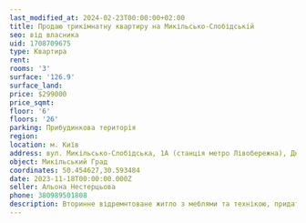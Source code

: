 ```yaml
---
last_modified_at: 2024-02-23T00:00:00+02:00
title: Продаю трикімнатну квартиру на Микільсько-Слобідській
seo: від власника
uid: 1708709675
type: Квартира
rent:
rooms: '3'
surface: '126.9'
surface_land:
price: $299000
price_sqmt:
floor: '6'
floors: '26'
parking: Прибудинкова територія
region:
location: м. Київ
address: вул. Микільсько-Слобідська, 1А (станція метро Лівобережна), Дніпровський район
object: Микільський Град
coordinates: 50.454627,30.593484
date: 2023-11-18T00:00:00.000Z
seller: Альона Нестерцьова
phone: 380989501808
description: Вторинне відремнтоване житло з меблями та технікою, придатне і готове для проживання
---
```

